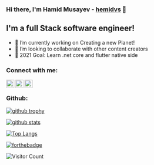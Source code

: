 ### Hi there, I'm Hamid Musayev - [hemidvs](hemidvsmusayev@gmail.com) 👋
<!--
![Gif](https://user-images.githubusercontent.com/57037068/88589670-8c77e580-d06a-11ea-8067-696c17a6a496.gif)
-->


## I'm a full Stack software engineer!

- 🔭 I’m currently working on Creating a new Planet!
- 👯 I’m looking to collaborate with other content creators
- 🥅 2021 Goal: Learn .net core and flutter native side

### Connect with me:

[<img align="left" alt="hemidvsmusayev24 | Facebook" width="22px" src="https://cdn.jsdelivr.net/npm/simple-icons@3.6.0/icons/facebook.svg" />](https://www.facebook.com/hemidvsmusayev24)
[<img align="left" alt="hemidvsmusayev@gmail.com | Gmail" width="22px" src="https://cdn.jsdelivr.net/npm/simple-icons@3.6.0/icons/gmail.svg" />](hemidvsmusayev@gmail.com)
[<img align="left" alt="hemidvs | Instagram" width="22px" src="https://cdn.jsdelivr.net/npm/simple-icons@v3/icons/instagram.svg" />](https://www.instagram.com/hemidvs/)

<br />



### Github:

[![github trophy](https://github-profile-trophy.vercel.app/?username=Hamidvs24&row=1&margin-w=8)](https://github.com/ryo-ma/github-profile-trophy)

[![github stats](https://github-readme-stats.vercel.app/api?username=Hamidvs24)](https://github.com/anuraghazra/github-readme-stats)

[![Top Langs](https://github-readme-stats.vercel.app/api/top-langs/?username=Hamidvs24&layout=compact)](https://github.com/anuraghazra/github-readme-stats)

[![forthebadge](https://forthebadge.com/images/badges/not-a-bug-a-feature.svg)](https://forthebadge.com)


![Visitor Count](https://profile-counter.glitch.me/{hemidvs}/count.svg)
